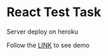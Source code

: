 # React Test Task

Server deploy on heroku

Follow the [LINK](https://drew11.github.io/finance-test-task/) to see demo